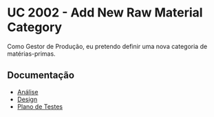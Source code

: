 # UC 2002 - Add New Raw Material Category #

Como Gestor de Produção, eu pretendo definir uma nova categoria de matérias-primas.

## Documentação

* [Análise](AddNewRawMaterialCategory-ANALYSIS.md)
* [Design](AddNewRawMaterialCategory-DESIGN.md)
* [Plano de Testes](AddNewRawMaterialCategory-TESTPLAN.md)